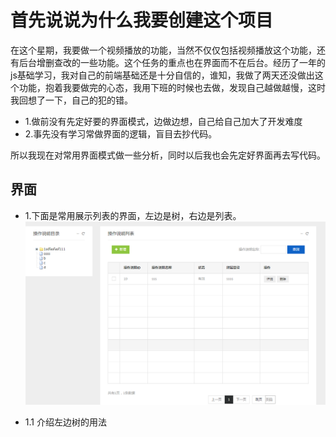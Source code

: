 # 首先说说为什么我要创建这个项目
在这个星期，我要做一个视频播放的功能，当然不仅仅包括视频播放这个功能，还有后台增删查改的一些功能。这个任务的重点也在界面而不在后台。经历了一年的js基础学习，我对自己的前端基础还是十分自信的，谁知，我做了两天还没做出这个功能，抱着我要做完的心态，我用下班的时候也去做，发现自己越做越慢，这时我回想了一下，自己的犯的错。
* 1.做前没有先定好要的界面模式，边做边想，自己给自己加大了开发难度
* 2.事先没有学习常做界面的逻辑，盲目去抄代码。

所以我现在对常用界面模式做一些分析，同时以后我也会先定好界面再去写代码。

## 界面
* 1.下面是常用展示列表的界面，左边是树，右边是列表。
![](https://github.com/tsmairc/ztree/blob/master/img/list.png?raw=true)

* 1.1 介绍左边树的用法
